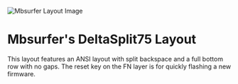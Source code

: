 ![Mbsurfer Layout Image](https://i.imgur.com/k3t91Ep.png)

# Mbsurfer's DeltaSplit75 Layout

This layout features an ANSI layout with split backspace and a full bottom row with no gaps. The reset key on the FN layer is for quickly flashing a new firmware.
